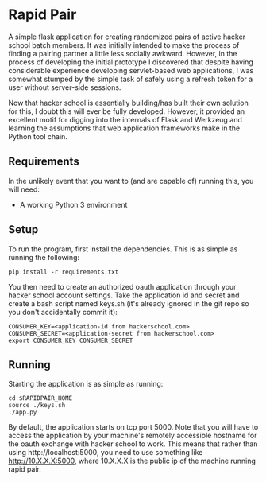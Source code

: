 # Rapid Pair

A simple flask application for creating randomized pairs of active hacker school
batch members. It was initially intended to make the process of finding a
pairing partner a little less socially awkward. However, in the process of
developing the initial prototype I discovered that despite having considerable
experience developing servlet-based web applications, I was somewhat stumped by
the simple task of safely using a refresh token for a user without server-side
sessions.

Now that hacker school is essentially building/has built their own solution for
this, I doubt this will ever be fully developed. However, it provided an
excellent motif for digging into the internals of Flask and Werkzeug and
learning the assumptions that web application frameworks make in the Python tool
chain.

## Requirements

In the unlikely event that you want to (and are capable of) running this, you
will need:

   * A working Python 3 environment

## Setup

To run the program, first install the dependencies. This is as simple as running
the following:

```
pip install -r requirements.txt
```

You then need to create an authorized oauth application through your hacker
school account settings. Take the application id and secret and create a bash
script named keys.sh (it's already ignored in the git repo so you don't
accidentally commit it):

```
CONSUMER_KEY=<application-id from hackerschool.com>
CONSUMER_SECRET=<application-secret from hackerschool.com>
export CONSUMER_KEY CONSUMER_SECRET
```

## Running

Starting the application is as simple as running:

```
cd $RAPIDPAIR_HOME
source ./keys.sh
./app.py
```

By default, the application starts on tcp port 5000. Note that you will have to
access the application by your machine's remotely accessible hostname for the
oauth exchange with hacker school to work. This means that rather than using
http://localhost:5000, you need to use something like http://10.X.X.X:5000,
where 10.X.X.X is the public ip of the machine running rapid pair.

